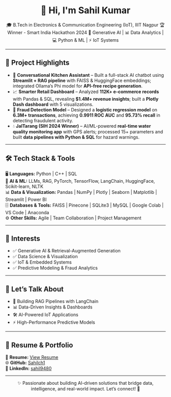 <h1 align="center">👋 Hi, I'm Sahil Kumar</h1>
<p align="center">
🎓 B.Tech in Electronics & Communication Engineering (IoT), IIIT Nagpur  
🏆 Winner - Smart India Hackathon 2024  
🤖 Generative AI | 📊 Data Analytics | 💻 Python & ML | ⚡ IoT Systems  
</p>

---

## 🚀 Project Highlights

- 🍳 **Conversational Kitchen Assistant** – Built a full-stack AI chatbot using **Streamlit + RAG pipeline** with FAISS & HuggingFace embeddings; integrated Ollama’s Phi model for **API-free recipe generation**.  
- 📈 **Smarter Retail Dashboard** – Analyzed **112K+ e-commerce records** with Pandas & SQL, revealing **$1.4M+ revenue insights**; built a **Plotly Dash dashboard** with 5 visualizations.  
- 🔐 **Fraud Detection Model** – Designed a **logistic regression model** on **6.3M+ transactions**, achieving **0.9911 ROC AUC** and **95.73% recall** in detecting fraudulent activity.  
- 💧 **JalTarang (SIH 2024 Winner)** – AI/ML-powered **real-time water quality monitoring app** with GPS alerts; processed 15+ parameters and built **data pipelines with Python & SQL** for hazard warnings.  

---

## 🛠️ Tech Stack & Tools

🖥️ **Languages:** Python | C++ | SQL  
🤖 **AI & ML:** LLMs, RAG, PyTorch, TensorFlow, LangChain, HuggingFace, Scikit-learn, NLTK  
📊 **Data & Visualization:** Pandas | NumPy | Plotly | Seaborn | Matplotlib | Streamlit | Power BI  
🗄️ **Databases & Tools:** FAISS | Pinecone | SQLite3 | MySQL | Google Colab | VS Code | Anaconda  
⚙️ **Other Skills:** Agile | Team Collaboration | Project Management  

---

## 🎯 Interests

- ✅ Generative AI & Retrieval-Augmented Generation  
- ✅ Data Science & Visualization  
- ✅ IoT & Embedded Systems  
- ✅ Predictive Modeling & Fraud Analytics  

---

## 💬 Let’s Talk About

- 🤖 Building RAG Pipelines with LangChain  
- 📊 Data-Driven Insights & Dashboards  
- 🛠️ AI-Powered IoT Applications  
- ⚡ High-Performance Predictive Models  

---

## 📂 Resume & Portfolio

📄 **Resume:** [View Resume](https://drive.google.com/file/d/1lGZSB12HsrjWVyATasAV-vGqu_L-xWm3/view?usp=sharing)  
🌐 **GitHub:** [Sahilch1](https://github.com/Sahilch1)  
🔗 **LinkedIn:** [sahil9480](https://www.linkedin.com/in/sahil9480/)  

---

<p align="center">
✨ Passionate about building AI-driven solutions that bridge data, intelligence, and real-world impact. Let’s connect! 🤝
</p>
